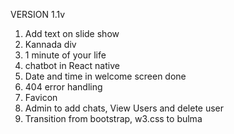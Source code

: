 VERSION 1.1v
1. Add text on slide show
2. Kannada div 
3. 1 minute of your life 
4. chatbot in React native 
5. Date and time in welcome screen done
6. 404 error handling
7. Favicon
8. Admin to add chats, View Users and delete user
9. Transition from bootstrap, w3.css to bulma